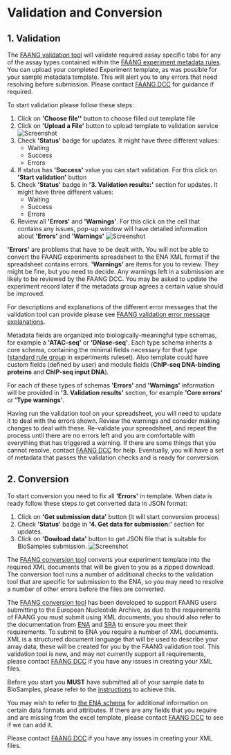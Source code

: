 # Validation and Conversion

## 1. Validation
The [FAANG validation tool](https://data.faang.org/validation/experiments) 
will validate required assay specific tabs for any of the assay types contained within the 
[FAANG experiment metadata rules](https://data.faang.org/ruleset/experiments#standard). 
You can upload your completed Experiment 
template, as was possible for your sample metadata template.  This will alert 
you to any errors that need resolving before submission. 
Please contact [FAANG DCC](mailto:faang-dcc@ebi.ac.uk) for 
guidance if required.

To start validation please follow these steps:

1. Click on **'Choose file''** button to choose filled out template file
2. Click on **'Upload a File'** button to upload template to validation service
![Screenshot](img/1.png)
3. Check **'Status'** badge for updates. It might have three different values:
    * Waiting
    * Success
    * Errors
4. If status has **'Success'** value you can start validation. For this click
on **'Start validation'** button
5. Check **'Status'** badge in **'3. Validation results:'** section for updates.
It might have three different values:
    * Waiting
    * Success
    * Errors
6. Review all **'Errors'** and **'Warnings'**. For this click on the cell
that contains any issues, pop-up window will have detailed information about
**'Errors'** and **'Warnings'**
![Screenshot](img/2.png)


**'Errors'** are problems that have to be dealt with. You will not be able to 
convert the FAANG experiments spreadsheet to the ENA XML format if 
the spreadsheet contains errors. **'Warnings'** are items for you to review. 
They might be fine, but you need to decide. Any warnings left in a submission 
are likely to be reviewed by the FAANG DCC. You may be asked to update the 
experiment record later if the metadata group agrees a certain value should be 
improved.

For descriptions and explanations of the different error messages that the 
validation tool can provide please see [FAANG validation error message 
explanations](faang_validation_error_message_explanation.md).

Metadata fields are organized into biologically-meaningful type schemas, 
for example a **'ATAC-seq'** or **'DNase-seq'**. Each type 
schema inherits a core schema, containing the minimal fields necessary for 
that type ([standard rule group](
https://data.faang.org/ruleset/experiments#standard) in experiments ruleset). Also 
template could have custom fields (defined by user) and module fields (**ChIP-seq DNA-binding proteins** and **ChIP-seq input DNA**). 

For each of these types of schemas **'Errors'** and **'Warnings'** information
will be provided in **'3. Validation results'** section, for example **'Core errors'** or
**'Type warnings'**.

Having run the validation tool on your spreadsheet, you will need to update it 
to deal with the errors shown. Review the warnings and consider making changes 
to deal with these. Re-validate your spreadsheet, and repeat the process until 
there are no errors left and you are comfortable with everything that has 
triggered a warning. If there are some things that you cannot resolve, 
contact [FAANG DCC](mailto:faang-dcc@ebi.ac.uk) for help. Eventually, you will 
have a set of metadata that passes the validation checks and is ready for 
conversion.

## 2. Conversion
To start conversion you need to fix all **'Errors'** in template. When data
is ready follow these steps to get converted data in JSON format:

1. Click on **'Get submission data'** button (it will start conversion process)
2.  Check **'Status'** badge in **'4. Get data for submission:'** section for 
updates.
3. Click on **'Dowload data'** button to get JSON file that is suitable for
BioSamples submission.
![Screenshot](img/3.png)

The [FAANG conversion tool](https://data.faang.org/validation/experiments) 
converts your experiment template into the required XML documents that will 
be given to you as a zipped download.  The conversion tool runs a number of 
additional checks to the validation tool that are specific for submission to 
the ENA, so you may need to resolve a number of other errors before the files 
are converted. 

The [FAANG conversion tool](https://data.faang.org/validation/experiments) has 
been developed to support FAANG users submitting to the 
European Nucleotide Archive, as due to the requirements of FAANG you must 
submit using XML documents, you should also refer to the documentation 
from [ENA](https://www.ebi.ac.uk/ena/submit) and [SRA](http://www.ncbi.nlm.nih.gov/sra/docs/submit/) 
to ensure you meet their requirements. To submit to ENA you require a number 
of XML documents. XML is a structured document language that will be used to 
describe your array data, these will be created for you by the FAANG validation 
tool. This validation tool is new, and may not currently support all 
requirements, please contact [FAANG DCC](mailto:faang-dcc@ebi.ac.uk) if you 
have any issues in creating your XML files. 

Before you start you **MUST** have submitted all of your sample data to BioSamples, 
please refer to the [instructions](biosamples_template.md) to achieve this.

You may wish to refer to [the ENA schema](https://github.com/enasequence/schema/tree/master/src/main/resources/uk/ac/ebi/ena/sra/schema) for additional information on certain 
data formats and attributes.  If there are any fields that you require and are 
missing from the excel template, please contact [FAANG DCC](mailto:faang-dcc@ebi.ac.uk) to see if we can add it.

Please contact [FAANG DCC](mailto:faang-dcc@ebi.ac.uk) if you have any issues in creating your XML files. 